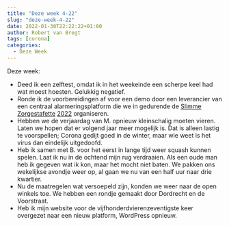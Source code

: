 ```yaml
---
title: "Deze week 4-22"
slug: "deze-week-4-22"
date: 2022-01-30T22:22:22+01:00
author: Robert van Bregt
tags: [corona]
categories:
  - Deze Week
---
```


Deze week:

- Deed ik een zelftest, omdat ik in het weekeinde een scherpe keel had wat moest hoesten. Gelukkig negatief.
- Ronde ik de voorbereidingen af voor een demo door een leverancier van een centraal alarmeringsplatform die we in gedurende de [Slimme Zorgestafette](https://slimmezorgestafette.nl/) [2022](https://slimmezorgestafette2022.nl/) organiseren.
- Hebben we de verjaardag van M. opnieuw kleinschalig moeten vieren. Laten we hopen dat er volgend jaar meer mogelijk is. Dat is alleen lastig te voorspellen; Corona gedijt goed in de winter, maar wie weet is het virus dan eindelijk uitgedoofd.
- Heb ik samen met B. voor het eerst in lange tijd weer squash kunnen spelen. Laat ik nu in de ochtend mijn rug verdraaien. Als een oude man heb ik gegeven wat ik kon, maar het mocht niet baten. We pakken ons wekelijkse avondje weer op, al gaan we nu van een half uur naar drie kwartier.
- Nu de maatregelen wat versoepeld zijn, konden we weer naar de open winkels toe. We hebben een rondje gemaakt door Dordrecht en de Voorstraat.
- Heb ik mijn website voor de vijfhonderdvierenzeventigste keer overgezet naar een nieuw platform, WordPress opnieuw.
